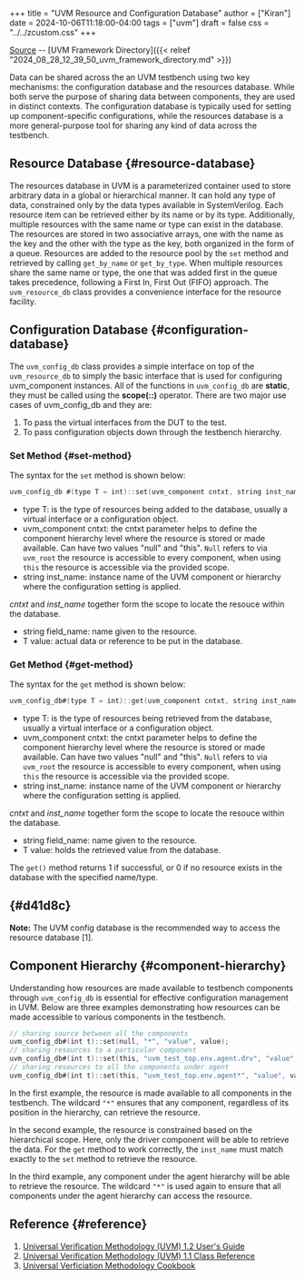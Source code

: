 +++
title = "UVM Resource and Configuration Database"
author = ["Kiran"]
date = 2024-10-06T11:18:00-04:00
tags = ["uvm"]
draft = false
css = "../../zcustom.css"
+++

[Source](https://github.com/24x7fpga/UVM/blob/main/uvm_verification/config_db/tb_config_db.sv) -- [UVM Framework Directory]({{< relref "2024_08_28_12_39_50_uvm_framework_directory.md" >}})

Data can be shared across the an UVM testbench using two key mechanisms: the configuration database and the resources database. While both serve the purpose of sharing data between components, they are used in distinct contexts. The configuration database is typically used for setting up component-specific configurations, while the resources database is a more general-purpose tool for sharing any kind of data across the testbench.


## Resource Database {#resource-database}

The resources database in UVM is a parameterized container used to store arbitrary data in a global or hierarchical manner. It can hold any type of data, constrained only by the data types available in SystemVerilog. Each resource item can be retrieved either by its name or by its type. Additionally, multiple resources with the same name or type can exist in the database. The resources are stored in two associative arrays, one with the name as the key and the other with the type as the key, both organized in the form of a queue. Resources are added to the resource pool by the `set` method and retrieved by calling `get_by_name` or `get_by_type`. When multiple resources share the same name or type, the one that was added first in the queue takes precedence, following a First In, First Out (FIFO) approach. The `uvm_resource_db` class provides a convenience interface for the resource facility.


## Configuration Database {#configuration-database}

The `uvm_config_db` class provides a simple interface on top of the `uvm_resource_db` to simply the basic interface that is used for configuring uvm_component instances. All of the functions in `uvm_config_db` are **static**, they must be called using the **scope(::)** operator. There are two major use cases of uvm_config_db and they are:

1.  To pass the virtual interfaces from the DUT to the test.
2.  To pass configuration objects down through the testbench hierarchy.


### Set Method {#set-method}

The syntax for the `set` method is shown below:

```verilog
uvm_config_db #(type T = int)::set(uvm_component cntxt, string inst_name, string field_name, T value); // set method
```

-   type T: is the type of resources being added to the database, usually a virtual interface or a configuration object.
-   uvm_component cntxt: the cntxt parameter helps to define the component hierarchy level where the resource is stored or made available. Can have two values "null" and "this". `Null` refers to  via `uvm_root` the resource is accessible to every component, when using `this` the resource is accessible via the provided scope.
-   string inst_name: instance name of the UVM component or hierarchy where the configuration setting is applied.

_cntxt_ and _inst_name_ together form the scope to locate the resouce within the database.

-   string field_name: name given to the resource.
-   T value: actual data or reference to be put in the database.


### Get Method {#get-method}

The syntax for the `get` method is shown below:

```verilog
uvm_config_db#(type T = int)::get(uvm_component cntxt, string inst_name, string field_name, ref T value); // get method
```

-   type T: is the type of resources being retrieved from the database, usually a virtual interface or a configuration object.
-   uvm_component cntxt: the cntxt parameter helps to define the component hierarchy level where the resource is stored or made available. Can have two values "null" and "this". `Null` refers to  via `uvm_root` the resource is accessible to every component, when using `this` the resource is accessible via the provided scope.
-   string inst_name: instance name of the UVM component or hierarchy where the configuration setting is applied.

_cntxt_ and _inst_name_ together form the scope to locate the resouce within the database.

-   string field_name: name given to the resource.
-   T value: holds the retrieved value from the database.

The `get()` method returns 1 if successful, or 0 if no resource exists in the database with the specified name/type.


##  {#d41d8c}

**Note:** The UVM config database is the recommended way to access the resource database [1].


## Component Hierarchy {#component-hierarchy}

Understanding how resources are made available to testbench components through `uvm_config_db` is essential for effective configuration management in UVM. Below are three examples demonstrating how resources can be made accessible to various components in the testbench.

```verilog
// sharing source between all the components
uvm_config_db#(int t)::set(null, "*", "value", value);                             // example 1
// sharing resources to a particular component
uvm_config_db#(int t)::set(this, "uvm_test_top.env.agent.drv", "value", value);    // example 2
// sharing resources to all the components under agent
uvm_config_db#(int t)::set(this, "uvm_test_top.env.agent*", "value", value);       // example 3
```

In the first example, the resource is made available to all components in the testbench. The wildcard `"*"` ensures that any component, regardless of its position in the hierarchy, can retrieve the resource.

In the second example, the resource is constrained based on the hierarchical scope. Here, only the driver component will be able to retrieve the data. For the `get` method to work correctly, the `inst_name` must match exactly to the `set` method to retrieve the resource.

In the third example, any component under the agent hierarchy will be able to retrieve the resource. The wildcard `"*"` is used again to ensure that all components under the agent hierarchy can access the resource.


## Reference {#reference}

1.  [Universal Verification Methodology (UVM) 1.2 User's Guide](https://accellera.org/images/downloads/standards/uvm/uvm_users_guide_1.2.pdf)
2.  [Universal Verification Methodology (UVM) 1.1 Class Reference](https://accellera.org/images/downloads/standards/uvm/UVM_1.1_Class_Reference_Final_06062011.pdf)
3.  [Universal Verficiation Methodology Cookbook](https://verificationacademy.com/resource/128026c9-49b3-3eb8-92a4-08373425cd36)
